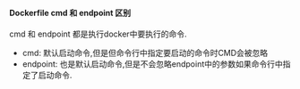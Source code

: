 #### Dockerfile cmd 和 endpoint 区别

cmd 和 endpoint 都是执行docker中要执行的命令.

- cmd: 默认启动命令,但是但命令行中指定要启动的命令时CMD会被忽略
- endpoint: 也是默认启动命令,但是不会忽略endpoint中的参数如果命令行中指定了启动命令.




